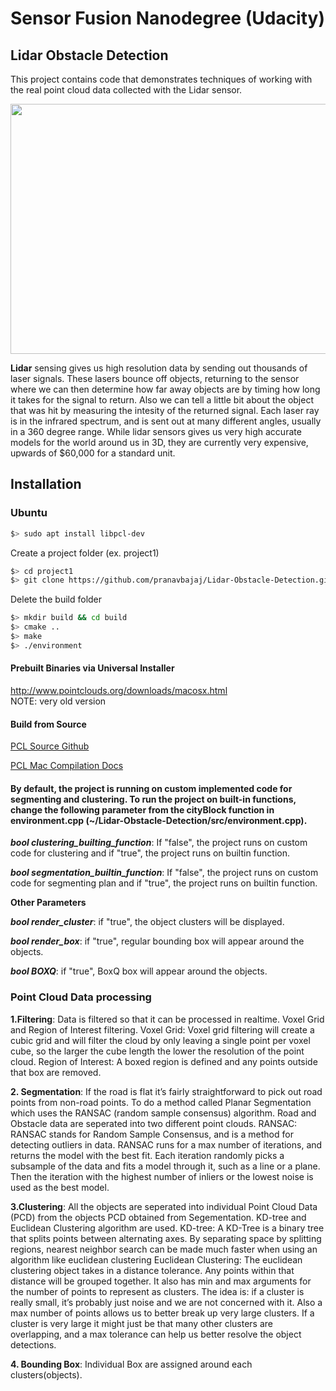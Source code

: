 # Sensor Fusion Nanodegree (Udacity)
## Lidar Obstacle Detection

This project contains code that demonstrates techniques of working with the real point cloud data collected with the Lidar sensor. 

<img src="media/ObstacleDetectionFPS.gif" width="700" height="400" />

**Lidar** sensing gives us high resolution data by sending out thousands of laser signals. These lasers bounce off objects, returning to the sensor where we can then determine how far away objects are by timing how long it takes for the signal to return. Also we can tell a little bit about the object that was hit by measuring the intesity of the returned signal. Each laser ray is in the infrared spectrum, and is sent out at many different angles, usually in a 360 degree range. While lidar sensors gives us very high accurate models for the world around us in 3D, they are currently very expensive, upwards of $60,000 for a standard unit.


## Installation

### Ubuntu 

```bash
$> sudo apt install libpcl-dev
```
Create a project folder (ex. project1)
```bash
$> cd project1
$> git clone https://github.com/pranavbajaj/Lidar-Obstacle-Detection.git
```
Delete the build folder
```bash
$> mkdir build && cd build
$> cmake ..
$> make
$> ./environment
```

#### Prebuilt Binaries via Universal Installer
http://www.pointclouds.org/downloads/macosx.html  
NOTE: very old version 

#### Build from Source

[PCL Source Github](https://github.com/PointCloudLibrary/pcl)

[PCL Mac Compilation Docs](http://www.pointclouds.org/documentation/tutorials/compiling_pcl_macosx.php)


#### By default, the project is running on custom implemented code for segmenting and clustering. To run the project on built-in functions, change the following parameter from the cityBlock function in environment.cpp (~/Lidar-Obstacle-Detection/src/environment.cpp).

***bool clustering_builting_function***: If "false", the project runs on custom code for clustering and if "true", the project runs on builtin function. 

***bool segmentation_builtin_function***: If "false", the project runs on custom code for segmenting plan and if "true", the project runs on builtin function. 

**Other Parameters**

***bool render_cluster***: if "true", the object clusters will be displayed. 

***bool render_box***: if "true", regular bounding box will appear around the objects. 

***bool BOXQ***: if "true", BoxQ box will appear around the objects.


### Point Cloud Data processing

**1.Filtering**: Data is filtered so that it can be processed in realtime. Voxel Grid and Region of Interest filtering. 
Voxel Grid: Voxel grid filtering will create a cubic grid and will filter the cloud by only leaving a single point per voxel cube, so the larger the cube length the lower the resolution of the point cloud.
Region of Interest: A boxed region is defined and any points outside that box are removed.

**2. Segmentation**: If the road is flat it’s fairly straightforward to pick out road points from non-road points. To do a method called Planar Segmentation which uses the RANSAC (random sample consensus) algorithm. Road and Obstacle data are seperated into two different point clouds.
RANSAC: RANSAC stands for Random Sample Consensus, and is a method for detecting outliers in data. RANSAC runs for a max number of iterations, and returns the model with the best fit. Each iteration randomly picks a subsample of the data and fits a model through it, such as a line or a plane. Then the iteration with the highest number of inliers or the lowest noise is used as the best model.

**3.Clustering**: All the objects are seperated into individual Point Cloud Data (PCD) from the objects PCD obtained from Segementation. KD-tree and Euclidean Clustering algorithm are used. 
KD-tree: A KD-Tree is a binary tree that splits points between alternating axes. By separating space by splitting regions, nearest neighbor search can be made much faster when using an algorithm like euclidean clustering
Euclidean Clustering: The euclidean clustering object takes in a distance tolerance. Any points within that distance will be grouped together. It also has min and max arguments for the number of points to represent as clusters. The idea is: if a cluster is really small, it’s probably just noise and we are not concerned with it. Also a max number of points allows us to better break up very large clusters. If a cluster is very large it might just be that many other clusters are overlapping, and a max tolerance can help us better resolve the object detections.

**4. Bounding Box**: Individual Box are assigned around each clusters(objects). 
